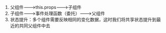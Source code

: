 1. 父组件--->this.props--->子组件
2. 子组件--->事件处理函数（委托）--->父组件
3. 状态提升：多个组件需要反映相同的变化数据，这时我们将共享状态提升到最近的共同父组件中去
